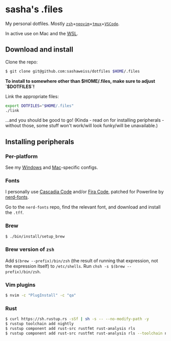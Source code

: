 # sasha's .files

My personal dotfiles. Mostly [`zsh`](https://www.zsh.org)+[`neovim`](https://neovim.io)+[`tmux`](https://github.com/tmux/tmux)+[`VSCode`](https://github.com/microsoft/vscode).

In active use on Mac and the [WSL](https://docs.microsoft.com/en-us/windows/wsl/faq).

## Download and install

Clone the repo:

```sh
$ git clone git@github.com:sashaweiss/dotfiles $HOME/.files
```

**To install to somewhere other than $HOME/.files, make sure to adjust `$DOTFILES`!**

Link the appropriate files:

```sh
export DOTFILES="$HOME/.files"
./link
```

...and you should be good to go! (Kinda - read on for installing peripherals - without those, some stuff won't work/will look funky/will be unavailable.)

## Installing peripherals

### Per-platform

See my [Windows](./windows/README.md) and [Mac](./macOS/README.md)-specific configs.

### Fonts

I personally use [Cascadia Code](https://github.com/microsoft/cascadia-code) and/or [Fira Code](https://github.com/tonsky/FiraCode), patched for Powerline by [nerd-fonts](https://github.com/ryanoasis/nerd-fonts).

Go to the `nerd-fonts` repo, find the relevant font, and download and install the `.tff`.

### Brew

```sh
$ ./bin/install/setup_brew
```

### Brew version of `zsh`

Add `$(brew --prefix)/bin/zsh` (the result of running that expression, not the expression itself) to `/etc/shells`. Run `chsh -s $(brew --prefix)/bin/zsh`.

### Vim plugins

```sh
$ nvim -c "PlugInstall" -c "qa"
```

### Rust

```sh
$ curl https://sh.rustup.rs -sSf | sh -s -- --no-modify-path -y
$ rustup toolchain add nightly
$ rustup component add rust-src rustfmt rust-analysis rls
$ rustup component add rust-src rustfmt rust-analysis rls --toolchain nightly
```

